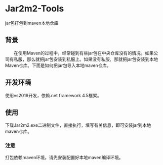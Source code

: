 # Jar2m2-Tools
jar包打包到maven本地仓库

## 背景
  在使用Maven的过程中，经常碰到有些jar包在中央仓库没有的情况。如果公司有私服，那么就把jar包安装到私服上。如果没有私服，那就把jar包安装到本地Maven仓库。下面是如何把jar包导入本地maven仓库。
  
## 开发环境
  使用vs2019开发，依赖.net framework 4.5框架。
## 使用
  下载Jar2m2.exe二进制文件，直接执行，填写有关信息，即可安装jar到本地maven仓库。
### 注意
打包依赖maven环境，请先安装配置好本地maven编译环境。
